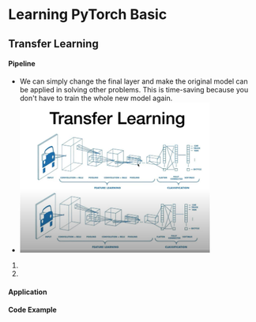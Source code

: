 # Learning PyTorch Basic
## Transfer Learning
#### Pipeline
* We can simply change the final layer and make the original model can be applied in solving other problems. This is time-saving because you don't have to train the whole new model again.
* <img src="https://raw.githubusercontent.com/TheLissandra1/Nest-of-Lisa/master/ImageLinks/T%24P(9OF6EKOFVM%60C4~MVNV8.png" width="80%">
1. 
2. 
#### Application

#### Code Example
